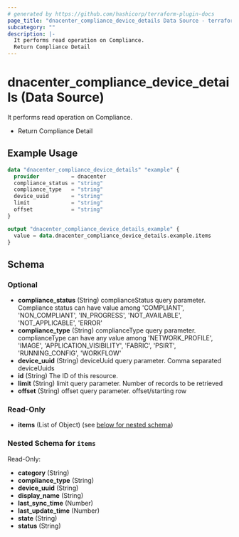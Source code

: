 ```yaml
---
# generated by https://github.com/hashicorp/terraform-plugin-docs
page_title: "dnacenter_compliance_device_details Data Source - terraform-provider-dnacenter"
subcategory: ""
description: |-
  It performs read operation on Compliance.
  Return Compliance Detail
---
```


# dnacenter_compliance_device_details (Data Source)

It performs read operation on Compliance.

- Return Compliance Detail

## Example Usage

```terraform
data "dnacenter_compliance_device_details" "example" {
  provider          = dnacenter
  compliance_status = "string"
  compliance_type   = "string"
  device_uuid       = "string"
  limit             = "string"
  offset            = "string"
}

output "dnacenter_compliance_device_details_example" {
  value = data.dnacenter_compliance_device_details.example.items
}
```

<!-- schema generated by tfplugindocs -->
## Schema

### Optional

- **compliance_status** (String) complianceStatus query parameter. Compliance status can have value among 'COMPLIANT', 'NON_COMPLIANT', 'IN_PROGRESS', 'NOT_AVAILABLE', 'NOT_APPLICABLE', 'ERROR'
- **compliance_type** (String) complianceType query parameter. complianceType can have any value among 'NETWORK_PROFILE', 'IMAGE', 'APPLICATION_VISIBILITY', 'FABRIC', 'PSIRT', 'RUNNING_CONFIG', 'WORKFLOW'
- **device_uuid** (String) deviceUuid query parameter. Comma separated deviceUuids
- **id** (String) The ID of this resource.
- **limit** (String) limit query parameter. Number of records to be retrieved
- **offset** (String) offset query parameter. offset/starting row

### Read-Only

- **items** (List of Object) (see [below for nested schema](#nestedatt--items))

<a id="nestedatt--items"></a>
### Nested Schema for `items`

Read-Only:

- **category** (String)
- **compliance_type** (String)
- **device_uuid** (String)
- **display_name** (String)
- **last_sync_time** (Number)
- **last_update_time** (Number)
- **state** (String)
- **status** (String)


